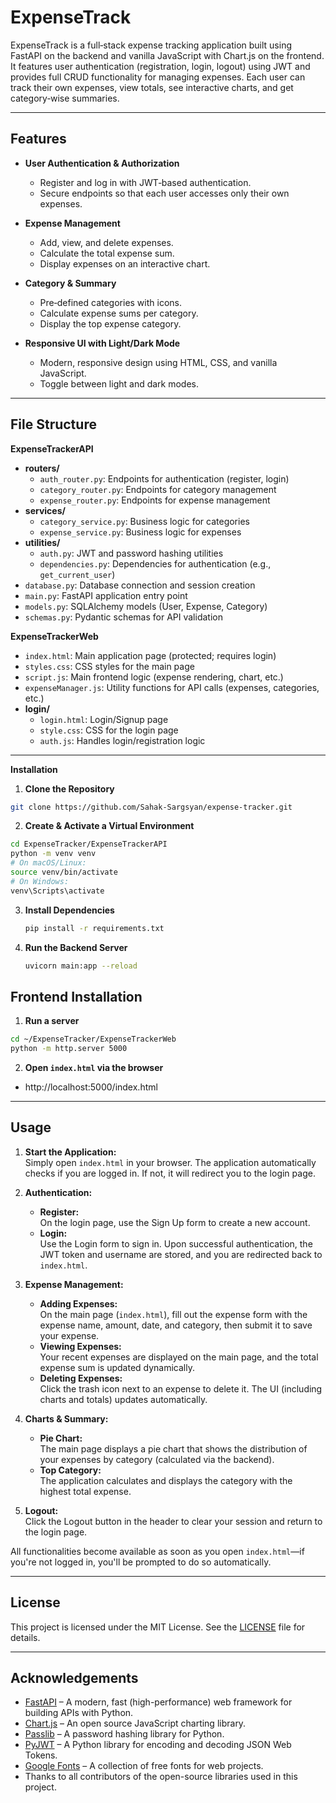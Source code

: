 # ExpenseTrack

ExpenseTrack is a full‑stack expense tracking application built using FastAPI on the backend and vanilla JavaScript with Chart.js on the frontend. It features user authentication (registration, login, logout) using JWT and provides full CRUD functionality for managing expenses. Each user can track their own expenses, view totals, see interactive charts, and get category‑wise summaries.

---

## Features

- **User Authentication & Authorization**  
  - Register and log in with JWT‑based authentication.  
  - Secure endpoints so that each user accesses only their own expenses.
  
- **Expense Management**  
  - Add, view, and delete expenses.  
  - Calculate the total expense sum.  
  - Display expenses on an interactive chart.
  
- **Category & Summary**  
  - Pre‑defined categories with icons.  
  - Calculate expense sums per category.  
  - Display the top expense category.
  
- **Responsive UI with Light/Dark Mode**  
  - Modern, responsive design using HTML, CSS, and vanilla JavaScript.  
  - Toggle between light and dark modes.

---

## File Structure

**ExpenseTrackerAPI**  
- **routers/**  
  - `auth_router.py`: Endpoints for authentication (register, login)  
  - `category_router.py`: Endpoints for category management  
  - `expense_router.py`: Endpoints for expense management  
- **services/**  
  - `category_service.py`: Business logic for categories  
  - `expense_service.py`: Business logic for expenses  
- **utilities/**  
  - `auth.py`: JWT and password hashing utilities  
  - `dependencies.py`: Dependencies for authentication (e.g., `get_current_user`)  
- `database.py`: Database connection and session creation  
- `main.py`: FastAPI application entry point  
- `models.py`: SQLAlchemy models (User, Expense, Category)  
- `schemas.py`: Pydantic schemas for API validation  


**ExpenseTrackerWeb**  
- `index.html`: Main application page (protected; requires login)  
- `styles.css`: CSS styles for the main page  
- `script.js`: Main frontend logic (expense rendering, chart, etc.)  
- `expenseManager.js`: Utility functions for API calls (expenses, categories, etc.)  
- **login/**  
  - `login.html`: Login/Signup page  
  - `style.css`: CSS for the login page  
  - `auth.js`: Handles login/registration logic

---

**Installation**

1. **Clone the Repository**
  ```bash
  git clone https://github.com/Sahak-Sargsyan/expense-tracker.git
  ```
2. **Create & Activate a Virtual Environment**
  ```bash
  cd ExpenseTracker/ExpenseTrackerAPI
  python -m venv venv
  # On macOS/Linux:
  source venv/bin/activate
  # On Windows:
  venv\Scripts\activate
  ```
3. **Install Dependencies**
   ```bash
   pip install -r requirements.txt
   ```
4. **Run the Backend Server**
   ```bash
   uvicorn main:app --reload
   ```

## Frontend Installation

1. **Run a server**
  ```bash
  cd ~/ExpenseTracker/ExpenseTrackerWeb
  python -m http.server 5000
  ```
2. **Open `index.html` via the browser**
  - http://localhost:5000/index.html
---

## Usage

1. **Start the Application:**  
   Simply open `index.html` in your browser. The application automatically checks if you are logged in. If not, it will redirect you to the login page.

2. **Authentication:**  
   - **Register:**  
     On the login page, use the Sign Up form to create a new account.
   - **Login:**  
     Use the Login form to sign in. Upon successful authentication, the JWT token and username are stored, and you are redirected back to `index.html`.

3. **Expense Management:**  
   - **Adding Expenses:**  
     On the main page (`index.html`), fill out the expense form with the expense name, amount, date, and category, then submit it to save your expense.
   - **Viewing Expenses:**  
     Your recent expenses are displayed on the main page, and the total expense sum is updated dynamically.
   - **Deleting Expenses:**  
     Click the trash icon next to an expense to delete it. The UI (including charts and totals) updates automatically.

4. **Charts & Summary:**  
   - **Pie Chart:**  
     The main page displays a pie chart that shows the distribution of your expenses by category (calculated via the backend).
   - **Top Category:**  
     The application calculates and displays the category with the highest total expense.

5. **Logout:**  
   Click the Logout button in the header to clear your session and return to the login page.

All functionalities become available as soon as you open `index.html`—if you're not logged in, you'll be prompted to do so automatically.

---

## License

This project is licensed under the MIT License. See the [LICENSE](LICENSE) file for details.

---

## Acknowledgements

- [FastAPI](https://fastapi.tiangolo.com/) – A modern, fast (high-performance) web framework for building APIs with Python.
- [Chart.js](https://www.chartjs.org/) – An open source JavaScript charting library.
- [Passlib](https://passlib.readthedocs.io/) – A password hashing library for Python.
- [PyJWT](https://pyjwt.readthedocs.io/) – A Python library for encoding and decoding JSON Web Tokens.
- [Google Fonts](https://fonts.google.com/) – A collection of free fonts for web projects.
- Thanks to all contributors of the open-source libraries used in this project.

